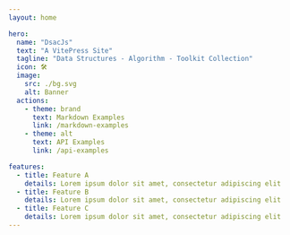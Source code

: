 ```yaml
---
layout: home

hero:
  name: "DsacJs"
  text: "A VitePress Site"
  tagline: "Data Structures - Algorithm - Toolkit Collection"
  icon: 🛠️
  image:
    src: ./bg.svg
    alt: Banner
  actions:
    - theme: brand
      text: Markdown Examples
      link: /markdown-examples
    - theme: alt
      text: API Examples
      link: /api-examples

features:
  - title: Feature A
    details: Lorem ipsum dolor sit amet, consectetur adipiscing elit
  - title: Feature B
    details: Lorem ipsum dolor sit amet, consectetur adipiscing elit
  - title: Feature C
    details: Lorem ipsum dolor sit amet, consectetur adipiscing elit
---
```



